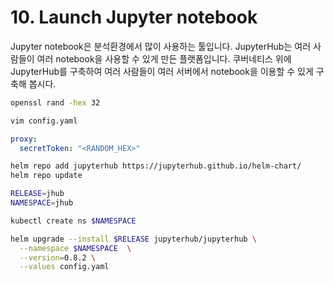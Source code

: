 # 10. Launch Jupyter notebook

Jupyter notebook은 분석환경에서 많이 사용하는 툴입니다. JupyterHub는 여러 사람들이 여러 notebook을 사용할 수 있게 만든 플랫폼입니다. 쿠버네티스 위에 JupyterHub를 구축하여 여러 사람들이 여러 서버에서 notebook을 이용할 수 있게 구축해 봅시다.

```bash
openssl rand -hex 32

vim config.yaml
```

```yaml
proxy:
  secretToken: "<RANDOM_HEX>"
```

```bash
helm repo add jupyterhub https://jupyterhub.github.io/helm-chart/
helm repo update

RELEASE=jhub
NAMESPACE=jhub

kubectl create ns $NAMESPACE

helm upgrade --install $RELEASE jupyterhub/jupyterhub \
  --namespace $NAMESPACE  \
  --version=0.8.2 \
  --values config.yaml
```

